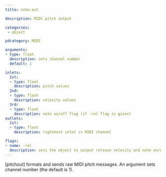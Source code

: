 ```yaml
---
title: note.out

description: MIDI pitch output

categories:
 - object

pdcategory: MIDI

arguments:
- type: float
  description: sets channel number
  default: 1

inlets:
  1st:
  - type: float
    description: pitch values
  2nd:
  - type: float
    description: velocity values
  3rd:
  - type: float
    description: note on/off flag (if -rel flag is given)
outlets:
  1st:
  - type: float
    description: rightmost inlet is MIDI channel

flags:
- name: -rel
  description: sets the object to output release velocity and note on/off flag
---
```


[pitchout] formats and sends raw MIDI pitch messages. An argument sets channel number (the default is 1).